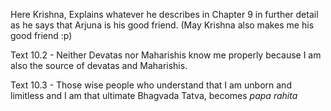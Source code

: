 Here Krishna, Explains whatever he describes in Chapter 9 in further detail as he says that Arjuna is his good friend. (May Krishna also makes me his good friend :p)

Text 10.2 - Neither Devatas nor Maharishis know me properly because I am also the source of devatas and Maharishis. 

Text 10.3 - Those wise people who understand that I am unborn and limitless and I am that ultimate Bhagvada Tatva, becomes *papa* *rahita*

